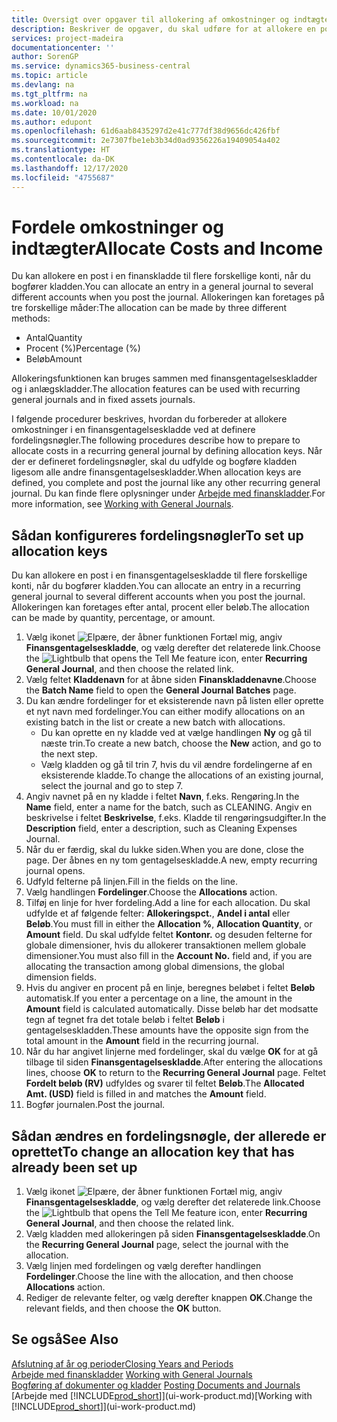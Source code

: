 ```yaml
---
title: Oversigt over opgaver til allokering af omkostninger og indtægter | Microsoft Docs
description: Beskriver de opgaver, du skal udføre for at allokere en post i en finanskladde til flere forskellige konti, når du bogfører kladden.
services: project-madeira
documentationcenter: ''
author: SorenGP
ms.service: dynamics365-business-central
ms.topic: article
ms.devlang: na
ms.tgt_pltfrm: na
ms.workload: na
ms.date: 10/01/2020
ms.author: edupont
ms.openlocfilehash: 61d6aab8435297d2e41c777df38d9656dc426fbf
ms.sourcegitcommit: 2e7307fbe1eb3b34d0ad9356226a19409054a402
ms.translationtype: HT
ms.contentlocale: da-DK
ms.lasthandoff: 12/17/2020
ms.locfileid: "4755687"
---
```

# <a name="allocate-costs-and-income"></a><span data-ttu-id="e974e-103">Fordele omkostninger og indtægter</span><span class="sxs-lookup"><span data-stu-id="e974e-103">Allocate Costs and Income</span></span>
<span data-ttu-id="e974e-104">Du kan allokere en post i en finanskladde til flere forskellige konti, når du bogfører kladden.</span><span class="sxs-lookup"><span data-stu-id="e974e-104">You can allocate an entry in a general journal to several different accounts when you post the journal.</span></span> <span data-ttu-id="e974e-105">Allokeringen kan foretages på tre forskellige måder:</span><span class="sxs-lookup"><span data-stu-id="e974e-105">The allocation can be made by three different methods:</span></span>

* <span data-ttu-id="e974e-106">Antal</span><span class="sxs-lookup"><span data-stu-id="e974e-106">Quantity</span></span>
* <span data-ttu-id="e974e-107">Procent (%)</span><span class="sxs-lookup"><span data-stu-id="e974e-107">Percentage (%)</span></span>
* <span data-ttu-id="e974e-108">Beløb</span><span class="sxs-lookup"><span data-stu-id="e974e-108">Amount</span></span>

<span data-ttu-id="e974e-109">Allokeringsfunktionen kan bruges sammen med finansgentagelseskladder og i anlægskladder.</span><span class="sxs-lookup"><span data-stu-id="e974e-109">The allocation features can be used with recurring general journals and in fixed assets journals.</span></span>
<!--You can also distribute the cost or revenue of a line to an intercompany partner when you post a sales or purchase document. When you post the document, a line will be posted in your general journal, and a corresponding line will be created in the intercompany outbox.-->

<span data-ttu-id="e974e-110">I følgende procedurer beskrives, hvordan du forbereder at allokere omkostninger i en finansgentagelseskladde ved at definere fordelingsnøgler.</span><span class="sxs-lookup"><span data-stu-id="e974e-110">The following procedures describe how to prepare to allocate costs in a recurring general journal by defining allocation keys.</span></span> <span data-ttu-id="e974e-111">Når der er defineret fordelingsnøgler, skal du udfylde og bogføre kladden ligesom alle andre finansgentagelseskladder.</span><span class="sxs-lookup"><span data-stu-id="e974e-111">When allocation keys are defined, you complete and post the journal like any other recurring general journal.</span></span> <span data-ttu-id="e974e-112">Du kan finde flere oplysninger under [Arbejde med finanskladder](ui-work-general-journals.md).</span><span class="sxs-lookup"><span data-stu-id="e974e-112">For more information, see [Working with General Journals](ui-work-general-journals.md).</span></span>

## <a name="to-set-up-allocation-keys"></a><span data-ttu-id="e974e-113">Sådan konfigureres fordelingsnøgler</span><span class="sxs-lookup"><span data-stu-id="e974e-113">To set up allocation keys</span></span>
<span data-ttu-id="e974e-114">Du kan allokere en post i en finansgentagelseskladde til flere forskellige konti, når du bogfører kladden.</span><span class="sxs-lookup"><span data-stu-id="e974e-114">You can allocate an entry in a recurring general journal to several different accounts when you post the journal.</span></span> <span data-ttu-id="e974e-115">Allokeringen kan foretages efter antal, procent eller beløb.</span><span class="sxs-lookup"><span data-stu-id="e974e-115">The allocation can be made by quantity, percentage, or amount.</span></span>
1. <span data-ttu-id="e974e-116">Vælg ikonet ![Elpære, der åbner funktionen Fortæl mig](media/ui-search/search_small.png "Fortæl mig, hvad du vil foretage dig"), angiv **Finansgentagelseskladde**, og vælg derefter det relaterede link.</span><span class="sxs-lookup"><span data-stu-id="e974e-116">Choose the ![Lightbulb that opens the Tell Me feature](media/ui-search/search_small.png "Tell me what you want to do") icon, enter **Recurring General Journal**, and then choose the related link.</span></span>
2. <span data-ttu-id="e974e-117">Vælg feltet **Kladdenavn** for at åbne siden **Finanskladdenavne**.</span><span class="sxs-lookup"><span data-stu-id="e974e-117">Choose the **Batch Name** field to open the **General Journal Batches** page.</span></span>
3. <span data-ttu-id="e974e-118">Du kan ændre fordelinger for et eksisterende navn på listen eller oprette et nyt navn med fordelinger.</span><span class="sxs-lookup"><span data-stu-id="e974e-118">You can either modify allocations on an existing batch in the list or create a new batch with allocations.</span></span>
   * <span data-ttu-id="e974e-119">Du kan oprette en ny kladde ved at vælge handlingen **Ny** og gå til næste trin.</span><span class="sxs-lookup"><span data-stu-id="e974e-119">To create a new batch, choose the **New** action, and go to the next step.</span></span>
   * <span data-ttu-id="e974e-120">Vælg kladden og gå til trin 7, hvis du vil ændre fordelingerne af en eksisterende kladde.</span><span class="sxs-lookup"><span data-stu-id="e974e-120">To change the allocations of an existing journal, select the journal and go to step 7.</span></span>    
4. <span data-ttu-id="e974e-121">Angiv navnet på en ny kladde i feltet **Navn**, f.eks. Rengøring.</span><span class="sxs-lookup"><span data-stu-id="e974e-121">In the **Name** field, enter a name for the batch, such as CLEANING.</span></span> <span data-ttu-id="e974e-122">Angiv en beskrivelse i feltet **Beskrivelse**, f.eks. Kladde til rengøringsudgifter.</span><span class="sxs-lookup"><span data-stu-id="e974e-122">In the **Description** field, enter a description, such as Cleaning Expenses Journal.</span></span>
5. <span data-ttu-id="e974e-123">Når du er færdig, skal du lukke siden.</span><span class="sxs-lookup"><span data-stu-id="e974e-123">When you are done, close the page.</span></span> <span data-ttu-id="e974e-124">Der åbnes en ny tom gentagelseskladde.</span><span class="sxs-lookup"><span data-stu-id="e974e-124">A new, empty recurring journal opens.</span></span>
6. <span data-ttu-id="e974e-125">Udfyld felterne på linjen.</span><span class="sxs-lookup"><span data-stu-id="e974e-125">Fill in the fields on the line.</span></span>
7. <span data-ttu-id="e974e-126">Vælg handlingen **Fordelinger**.</span><span class="sxs-lookup"><span data-stu-id="e974e-126">Choose the **Allocations** action.</span></span>
8. <span data-ttu-id="e974e-127">Tilføj en linje for hver fordeling.</span><span class="sxs-lookup"><span data-stu-id="e974e-127">Add a line for each allocation.</span></span> <span data-ttu-id="e974e-128">Du skal udfylde et af følgende felter: **Allokeringspct.**, **Andel i antal** eller **Beløb**.</span><span class="sxs-lookup"><span data-stu-id="e974e-128">You must fill in either the **Allocation %**, **Allocation Quantity**, or **Amount** field.</span></span> <span data-ttu-id="e974e-129">Du skal udfylde feltet **Kontonr.** og desuden felterne for globale dimensioner, hvis du allokerer transaktionen mellem globale dimensioner.</span><span class="sxs-lookup"><span data-stu-id="e974e-129">You must also fill in the **Account No.** field and, if you are allocating the transaction among global dimensions, the global dimension fields.</span></span>
9. <span data-ttu-id="e974e-130">Hvis du angiver en procent på en linje, beregnes beløbet i feltet **Beløb** automatisk.</span><span class="sxs-lookup"><span data-stu-id="e974e-130">If you enter a percentage on a line, the amount in the **Amount** field is calculated automatically.</span></span> <span data-ttu-id="e974e-131">Disse beløb har det modsatte tegn af tegnet fra det totale beløb i feltet **Beløb** i gentagelseskladden.</span><span class="sxs-lookup"><span data-stu-id="e974e-131">These amounts have the opposite sign from the total amount in the **Amount** field in the recurring journal.</span></span>
10. <span data-ttu-id="e974e-132">Når du har angivet linjerne med fordelinger, skal du vælge **OK** for at gå tilbage til siden **Finansgentagelseskladde**.</span><span class="sxs-lookup"><span data-stu-id="e974e-132">After entering the allocations lines, choose **OK** to return to the **Recurring General Journal** page.</span></span> <span data-ttu-id="e974e-133">Feltet **Fordelt beløb (RV)** udfyldes og svarer til feltet **Beløb**.</span><span class="sxs-lookup"><span data-stu-id="e974e-133">The **Allocated Amt. (USD)** field is filled in and matches the **Amount** field.</span></span>
11. <span data-ttu-id="e974e-134">Bogfør journalen.</span><span class="sxs-lookup"><span data-stu-id="e974e-134">Post the journal.</span></span>

## <a name="to-change-an-allocation-key-that-has-already-been-set-up"></a><span data-ttu-id="e974e-135">Sådan ændres en fordelingsnøgle, der allerede er oprettet</span><span class="sxs-lookup"><span data-stu-id="e974e-135">To change an allocation key that has already been set up</span></span>
1. <span data-ttu-id="e974e-136">Vælg ikonet ![Elpære, der åbner funktionen Fortæl mig](media/ui-search/search_small.png "Fortæl mig, hvad du vil foretage dig"), angiv **Finansgentagelseskladde**, og vælg derefter det relaterede link.</span><span class="sxs-lookup"><span data-stu-id="e974e-136">Choose the ![Lightbulb that opens the Tell Me feature](media/ui-search/search_small.png "Tell me what you want to do") icon, enter **Recurring General Journal**, and then choose the related link.</span></span>
2. <span data-ttu-id="e974e-137">Vælg kladden med allokeringen på siden **Finansgentagelseskladde**.</span><span class="sxs-lookup"><span data-stu-id="e974e-137">On the **Recurring General Journal** page, select the journal with the allocation.</span></span>
3. <span data-ttu-id="e974e-138">Vælg linjen med fordelingen og vælg derefter handlingen **Fordelinger**.</span><span class="sxs-lookup"><span data-stu-id="e974e-138">Choose the line with the allocation, and then choose **Allocations** action.</span></span>
4. <span data-ttu-id="e974e-139">Rediger de relevante felter, og vælg derefter knappen **OK**.</span><span class="sxs-lookup"><span data-stu-id="e974e-139">Change the relevant fields, and then choose the **OK** button.</span></span>

## <a name="see-also"></a><span data-ttu-id="e974e-140">Se også</span><span class="sxs-lookup"><span data-stu-id="e974e-140">See Also</span></span>
[<span data-ttu-id="e974e-141">Afslutning af år og perioder</span><span class="sxs-lookup"><span data-stu-id="e974e-141">Closing Years and Periods</span></span>](year-close-years-periods.md)  
<span data-ttu-id="e974e-142">[Arbejde med finanskladder](ui-work-general-journals.md)  </span><span class="sxs-lookup"><span data-stu-id="e974e-142">[Working with General Journals](ui-work-general-journals.md)  </span></span>  
<span data-ttu-id="e974e-143">[Bogføring af dokumenter og kladder](ui-post-documents-journals.md)  </span><span class="sxs-lookup"><span data-stu-id="e974e-143">[Posting Documents and Journals](ui-post-documents-journals.md)  </span></span>  
<span data-ttu-id="e974e-144">[Arbejde med [!INCLUDE[prod_short](includes/prod_short.md)]](ui-work-product.md)</span><span class="sxs-lookup"><span data-stu-id="e974e-144">[Working with [!INCLUDE[prod_short](includes/prod_short.md)]](ui-work-product.md)</span></span>
